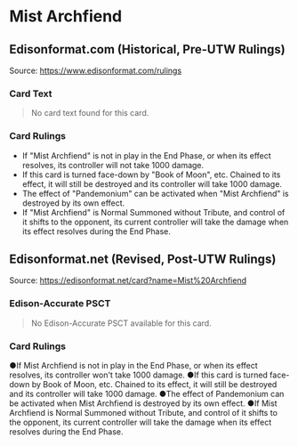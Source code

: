 # Mist Archfiend

## Edisonformat.com (Historical, Pre-UTW Rulings)

Source: https://www.edisonformat.com/rulings

### Card Text

> No card text found for this card.

### Card Rulings

*   If "Mist Archfiend" is not in play in the End Phase, or when its effect resolves, its controller will not take 1000 damage.
*   If this card is turned face-down by "Book of Moon", etc. Chained to its effect, it will still be destroyed and its controller will take 1000 damage.
*   The effect of "Pandemonium" can be activated when "Mist Archfiend" is destroyed by its own effect.
*   If "Mist Archfiend" is Normal Summoned without Tribute, and control of it shifts to the opponent, its current controller will take the damage when its effect resolves during the End Phase.

## Edisonformat.net (Revised, Post-UTW Rulings)

Source: https://edisonformat.net/card?name=Mist%20Archfiend

### Edison-Accurate PSCT

> No Edison-Accurate PSCT available for this card.

### Card Rulings

●If Mist Archfiend is not in play in the End Phase, or when its effect resolves, its controller won't take 1000 damage.
●If this card is turned face-down by Book of Moon, etc. Chained to its effect, it will still be destroyed and its controller will take 1000 damage.
●The effect of Pandemonium can be activated when Mist Archfiend is destroyed by its own effect.
●If Mist Archfiend is Normal Summoned without Tribute, and control of it shifts to the opponent, its current controller will take the damage when its effect resolves during the End Phase.
            